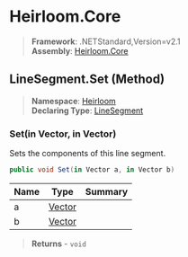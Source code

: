 # Heirloom.Core

> **Framework**: .NETStandard,Version=v2.1  
> **Assembly**: [Heirloom.Core][0]

## LineSegment.Set (Method)

> **Namespace**: [Heirloom][0]  
> **Declaring Type**: [LineSegment][1]

### Set(in Vector, in Vector)

Sets the components of this line segment.

```cs
public void Set(in Vector a, in Vector b)
```

| Name | Type        | Summary |
|------|-------------|---------|
| a    | [Vector][2] |         |
| b    | [Vector][2] |         |

> **Returns** - `void`

[0]: ../../../Heirloom.Core.md
[1]: ../LineSegment.md
[2]: ../Vector.md
